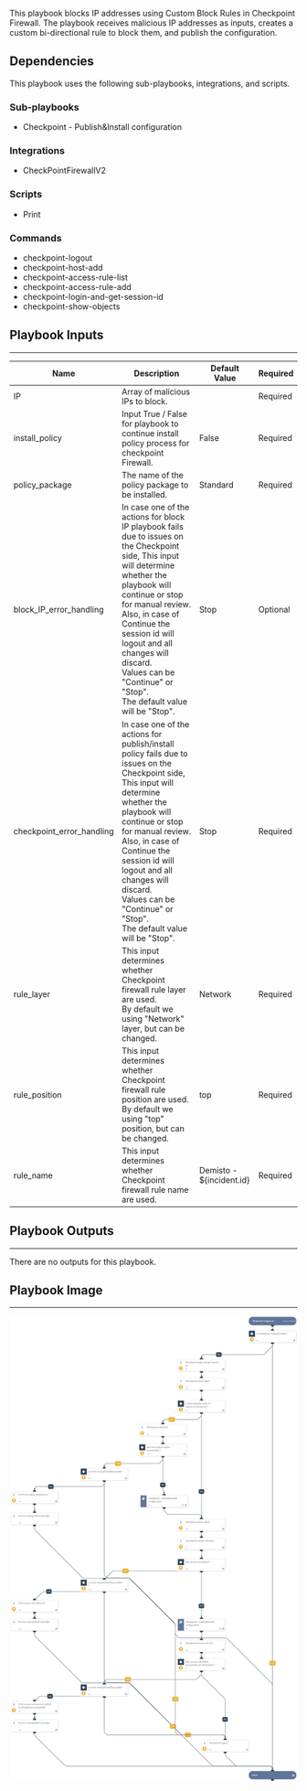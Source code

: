 This playbook blocks IP addresses using Custom Block Rules in Checkpoint Firewall.
The playbook receives malicious IP addresses as inputs, creates a custom bi-directional rule to block them, and publish the configuration.

## Dependencies
This playbook uses the following sub-playbooks, integrations, and scripts.

### Sub-playbooks
* Checkpoint - Publish&Install configuration

### Integrations
* CheckPointFirewallV2

### Scripts
* Print

### Commands
* checkpoint-logout
* checkpoint-host-add
* checkpoint-access-rule-list
* checkpoint-access-rule-add
* checkpoint-login-and-get-session-id
* checkpoint-show-objects

## Playbook Inputs
---

| **Name** | **Description** | **Default Value** | **Required** |
| --- | --- | --- | --- |
| IP | Array of malicious IPs to block. |  | Required |
| install_policy | Input True / False for playbook to continue install policy process for checkpoint Firewall. | False | Required |
| policy_package | The name of the policy package to be installed. | Standard | Required |
| block_IP_error_handling | In case one of the actions for block IP playbook fails due to issues on the Checkpoint side, This input will determine whether the playbook will continue or stop for manual review. Also, in case of Continue the session id will logout and all changes will discard.<br/>Values can be "Continue" or "Stop".<br/>The default value will be "Stop". | Stop | Optional |
| checkpoint_error_handling | In case one of the actions for publish/install policy fails due to issues on the Checkpoint side, This input will determine whether the playbook will continue or stop for manual review. Also, in case of Continue the session id will logout and all changes will discard.<br/>Values can be "Continue" or "Stop".<br/>The default value will be "Stop". | Stop | Required |
| rule_layer | This input determines whether Checkpoint firewall rule layer  are used.<br/>By default we using "Network" layer, but can be changed. | Network | Required |
| rule_position | This input determines whether Checkpoint firewall rule position  are used.<br/>By default we using "top" position, but can be changed. | top | Required |
| rule_name | This input determines whether Checkpoint firewall rule name are used. | Demisto - ${incident.id} | Required |

## Playbook Outputs
---
There are no outputs for this playbook.

## Playbook Image
---
![Checkpoint - Block IP - Custom Block Rule](../doc_files/Checkpoint_-_Block_IP_-_Custom_Block_Rule.png)